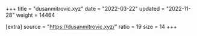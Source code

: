 +++
title = "dusanmitrovic.xyz"
date = "2022-03-22"
updated = "2022-11-28"
weight = 14464

[extra]
source = "https://dusanmitrovic.xyz/"
ratio = 19
size = 14
+++
